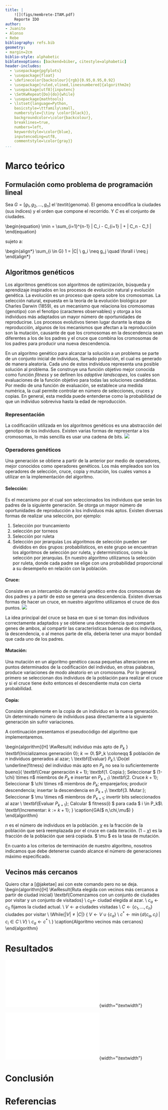 ```yaml
---
title: |
	![](figs/membrete-ITAM.pdf)
	Reporte IDO
author:
- Juanito
- Alonso
- Rebe
bibliography: refs.bib
geometry:
- margin=2cm
biblio-style: alphabetic
biblatexoptions: [backend=biber, citestyle=alphabetic]
header-includes:
  - \usepackage{pgfplots}
  - \usepackage{float}
  - \definecolor{backcolour}{rgb}{0.95,0.95,0.92}
  - \usepackage[ruled,vlined,linesnumbered]{algorithm2e}
  - \usepackage[utf8]{inputenc}
  - \SetKwRepeat{Do}{do}{while}
  - \usepackage{mathtools}
  - \lstset{language=Python,
	basicstyle=\ttfamily\small,
	numberstyle={\tiny \color{black}},
	backgroundcolor=\color{backcolour},
	breaklines=true,
	numbers=left,
	keywordstyle=\color{blue},
	inputencoding=utf8,
	commentstyle=\color{gray}}
...
```


# Marco teórico

## Formulación como problema de programación lineal

Sea $G = [g_1, g_2, \ldots, g_n]$ el \textit{genoma}. El genoma encodifica la ciudades (sus índices) y el orden que compone el recorrido. Y $C$ es el conjunto de ciudades.

\begin{equation}
    \min = \sum_{i=1}^{n-1} \| C_i - C_{i+1} \| + \| C_n - C_1 \|
\end{equation}

sujeto a:

\begin{align*}
    \sum_{i \in G} 1 = |C| \\
    g_i \neq g_j \quad \forall i \neq j
\end{align*}

## Algoritmos genéticos
Los algoritmos genéticos son algoritmos de optimización, búsqueda y aprendizaje inspirados en los procesos de evolución natural y evolución genética. La evolución es un proceso que opera sobre los cromosomas. La selección natural, expuesta en la teoría de la evolución biológica por Charles Darwin (1859), es un mecanismo que relaciona los cromosomas (genotipo) con el fenotipo (caracteres observables) y otorga a los individuos más adaptados un mayor número de oportunidades de reproducirse.
Los procesos evolutivos tienen lugar durante la etapa de reproducción, algunos de los mecanismos que afectan a la reproducción son la mutación, causante de que los cromosomas en la descendencia sean diferentes a los de los padres y el cruce que combina los cromosomas de los padres para producir una nueva descendencia.

En un algoritmo genético para alcanzar la solución a un problema se parte de un conjunto inicial de individuos, llamado población, el cual es generado de manera aleatoria. Cada uno de estos individuos representa una posible solución al problema. Se construye una función objetivo mejor conocida como función *fitness* y se definen los *adaptive landscapes*, los cuales son evaluaciones de la función objetivo para todas las soluciones candidatas. Por medio de una función de evaluación, se establece una medida numérica, la cual permite controlar en número de selecciones, cruces y copias. En general, esta medida puede entenderse como la probabilidad de que un individuo sobreviva hasta la edad de reproducción. 

### Representación
La codificación utilizada en los algoritmos genéticos es una abstracción del genotipo de los individuos. Existen varias formas de representar a los cromosomas, lo más sencilla es usar una cadena de bits. 
![](figs/gen.png)

### Operadores genéticos
Una generación se obtiene a partir de la anterior por medio de operadores, mejor conocidos como operadores genéticos. Los más empleados son los operadores de selección, cruce, copia y mutación, los cuales vamos a utilizar en la implementación del algorítmo.

#### Selección: 
Es el mecanismo por el cual son seleccionados los individuos que serán los padres de la siguiente generación. Se otorga un mayor número de oportunidades de reproducción a los individuos más aptos. 
Existen diversas formas de realizar una selección, por ejemplo: 
1. Selección por truncamiento
2. selección por torneos
3. Selección por ruleta
4. Selección por jerarquías
Los algoritmos de selección pueden ser divididos en dos grupos: probabilísticos, en este grupo se encuentran los algoritmos de selección por ruleta, y determinísticos, como la selección por jerarquías. 
En nuestro algoritmo utilizamos la selección por ruleta, donde cada padre se elige con una probabilidad proporcional a su desempeño en relación con la población.

#### Cruce: 
Consiste en un intercambio de material genético entre dos cromosomas de dos padres y a partir de esto se genera una descendencia. Existen diversas formas de hacer un cruce, en nuestro algoritmo utilizamos el cruce de dos puntos. 
![](figs/cross.png)

La idea principal del cruce se basa en que si se toman dos individuos correctamente adaptados y se obtiene una descendencia que comparta genes de ambos, al compartir las caracteríısticas buenas de dos individuos, la descendencia, o al menos parte de ella, debería tener una mayor bondad que cada uno de los padres. 

#### Mutación:
Una mutación en un algoritmo genético causa pequeñas alteraciones en puntos determinados de la codificación del individuo, en otras palabras, produce variaciones de modo aleatorio en un cromosoma. 
Por lo general primero se seleccionan dos individuos de la población para realizar el cruce y si el cruce tiene éxito entonces el descendiente muta con cierta probabilidad.

#### Copia:
Consiste simplemente en la copia de un individuo en la nueva generación. Un determinado número de individuos pasa directamente a la siguiente generación sin sufrir variaciones. 

A continuación presentamos el pseudocódigo del algoritmo que implementaremos. 

\begin{algorithm}[H]
\KwResult{ individuo más apto de $P_k$ }
\textbf{Inicializamos generación $0$}\;
$k \coloneqq 0$\\
$P_k \coloneqq $ población de $n$ individuos generados al azar; \\
\textbf{Evaluar} $P_k:$\\
\Do{el \underline{fitness} del individuo más apto en $P_k$ no sea lo suficientemente bueno}{
	 \textbf{Crear generación $k+1$}\;
	 \textbf{1. Copia:}\;
	 Seleccionar $ (1-\chi) \times  n$ miembros de $P_k$ e insertar en
	 $P_{k+1}$\\
	 \textbf{2. Cruce $k+1$}\;
	 Seleccionar $ \chi \times  n$ miembros de $P_k$; emparejarlos;
	 producir descendencia; insertar la descendencia en $P_{k+1}$\\
	 \textbf{3. Mutar:}\;
	 Seleccionar $ \mu \times  n$ miembros de $P_{k+1}$; invertir bits
	 seleccionados al azar \\
	 \textbf{Evaluar $P_{k+1}$}\;
	 Calcular $ fitness(i) $ para cada $ i \in P_k$\\
	 \textbf{Incrementar: $k :=k+1$}\;
}
\caption{GA($ n,\chi,\mu$) }
\end{algorithm}

$n$ es el número de individuos en la población. 
$\chi$ es la fracción de la población que será reemplazada por el cruce en cada iteración. 
$(1-\chi)$ es la fracción de la población que será copiada. 
$ \mu $ es la tasa de mutación.

En cuanto a los criterios de terminación de nuestro algoritmo, nosotros indicamos que debe detenerse cuando alcance el número de generaciones máximo especificado. 


## Vecinos más cercanos
Quiero citar a [@jaketae] asi con este comando pero no se deja.
\begin{algorithm}[H]
\KwResult{Ruta elegida con vecinos más cercanos a partir de ciudad inicial}
\textbf{Comenzamos con un conjunto de ciudades por visitar y un conjunto de visitados} \\
$c_0 \leftarrow$ ciudad elegida al azar. \\
$c_a \leftarrow c_0$ fijamos la ciudad actual. \\
$V \leftarrow \varnothing$ ciudades visitadas \\
$C \leftarrow \{ c_1, \ldots, c_n \}$ ciudades por visitar \\
\While{$|V| \neq |C|$}
{
	$V \leftarrow V \cup \{c_a \}$ \\
	$c^{*} \leftarrow \min\{d(c_a, c_i) \, | \, c_i \in C \setminus V \}$ \\
	$c_a \leftarrow c^{*}$ \\
}
\caption{Algoritmo vecinos más cercanos}
\end{algorithm}

# Resultados

![Tours](figs/tours.pdf){width="\\textwidth"}


![Disminucion de distancia de tour](figs/mejora.pdf){width="\\textwidth"}

# Conclusión

# Referencias

